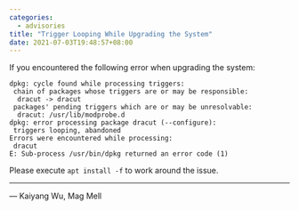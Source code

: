 ```yaml
---
categories:
  - advisories
title: "Trigger Looping While Upgrading the System"
date: 2021-07-03T19:48:57+08:00
---
```


If you encountered the following error when upgrading the system:

    dpkg: cycle found while processing triggers:
     chain of packages whose triggers are or may be responsible:
      dracut -> dracut
     packages' pending triggers which are or may be unresolvable:
      dracut: /usr/lib/modprobe.d
    dpkg: error processing package dracut (--configure):
     triggers looping, abandoned
    Errors were encountered while processing:
     dracut
    E: Sub-process /usr/bin/dpkg returned an error code (1)

Please execute `apt install -f` to work around the issue.

---

— Kaiyang Wu, Mag Mell
